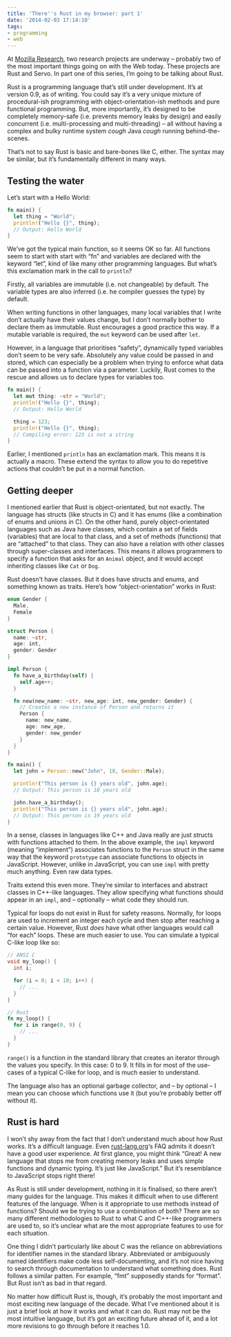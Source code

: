 ```yaml
---
title: 'There''s Rust in my browser: part 1'
date: '2014-02-03 17:14:10'
tags:
- programming
- web
---
```


At [Mozilla Research](https://www.mozilla.org/en-US/research/), two research projects are underway – probably two of the most important things going on with the Web today. These projects are Rust and Servo. In part one of this series, I’m going to be talking about Rust.

Rust is a programming language that’s still under development. It’s at version 0.9, as of writing. You could say it’s a very unique mixture of procedural-ish programming with object-orientation-ish methods and pure functional programming. But, more importantly, it’s designed to be completely memory-safe (i.e. prevents memory leaks by design) and easily concurrent (i.e. multi-processing and multi-threading) – all without having a complex and bulky runtime system *cough* Java *cough* running behind-the-scenes.

That’s not to say Rust is basic and bare-bones like C, either. The syntax may be similar, but it’s fundamentally different in many ways.


## Testing the water

Let’s start with a Hello World:

```rust
fn main() {
  let thing = "World";
  println!("Hello {}", thing);
  // Output: Hello World
}
```

We’ve got the typical main function, so it seems OK so far. All functions seem to start with start with “fn” and variables are declared with the keyword “let”, kind of like many other programming languages. But what’s this exclamation mark in the call to `println`?

Firstly, all variables are immutable (i.e. not changeable) by default. The variable types are also inferred (i.e. he compiler guesses the type) by default.

When writing functions in other languages, many local variables that I write don’t actually have their values change, but I don’t normally bother to declare them as immutable. Rust encourages a good practice this way. If a mutable variable is required, the `mut` keyword can be used after `let`.

However, in a language that prioritises “safety”, dynamically typed variables don’t seem to be very safe. Absolutely any value could be passed in and stored, which can especially be a problem when trying to enforce what data can be passed into a function via a parameter. Luckily, Rust comes to the rescue and allows us to declare types for variables too.

```rust
fn main() {
  let mut thing: ~str = "World";
  println!("Hello {}", thing);
  // Output: Hello World

  thing = 123;
  println!("Hello {}", thing);
  // Compiling error: 123 is not a string
}
```

Earlier, I mentioned `println` has an exclamation mark. This means it is actually a macro. These extend the syntax to allow you to do repetitive actions that couldn’t be put in a normal function.


## Getting deeper

I mentioned earlier that Rust is object-orientated, but not exactly. The language has structs (like structs in C) and it has enums (like a combination of enums and unions in C). On the other hand, purely object-orientated languages such as Java have classes, which contain a set of fields (variables) that are local to that class, and a set of methods (functions) that are “attached” to that class. They can also have a relation with other classes through super-classes and interfaces. This means it allows programmers to specify a function that asks for an `Animal` object, and it would accept inheriting classes like `Cat` or `Dog`.

Rust doesn’t have classes. But it does have structs and enums, and something known as traits. Here’s how “object-orientation” works in Rust:

```rust
enum Gender {
  Male,
  Female
}

struct Person {
  name: ~str,
  age: int,
  gender: Gender
}

impl Person {
  fn have_a_birthday(self) {
    self.age++;
  }

  fn new(new_name: ~str, new_age: int, new_gender: Gender) {
    // Creates a new instance of Person and returns it
    Person {
      name: new_name,
      age: new_age,
      gender: new_gender
    }
  }
}

fn main() {
  let john = Person::new("John", 18, Gender::Male);

  println!("This person is {} years old", john.age);
  // Output: This person is 18 years old

  john.have_a_birthday();
  println!("This person is {} years old", john.age);
  // Output: This person is 19 years old
}
```

In a sense, classes in languages like C++ and Java really are just structs with functions attached to them. In the above example, the `impl` keyword (meaning “implement”) associates functions to the `Person` struct in the same way that the keyword `prototype` can associate functions to objects in JavaScript. However, unlike in JavaScript, you can use `impl` with pretty much anything. Even raw data types.

Traits extend this even more. They’re similar to interfaces and abstract classes in C++-like languages. They allow specifying what functions should appear in an `impl`, and – optionally – what code they should run.

Typical for loops do not exist in Rust for safety reasons. Normally, for loops are used to increment an integer each cycle and then stop after reaching a certain value. However, Rust *does* have what other languages would call “for each” loops. These are much easier to use. You can simulate a typical C-like loop like so:

```c
// ANSI C
void my_loop() {
  int i;

  for (i = 0; i < 10; i++) {
    // ...
  }
}
```
```rust
// Rust
fn my_loop() {
  for i in range(0, 9) {
    // ...
  }
}
```

`range()` is a function in the standard library that creates an iterator through the values you specify. In this case: 0 to 9. It fills in for most of the use-cases of a typical C-like for loop, and is much easier to understand.

The language also has an optional garbage collector, and – by optional – I mean you can choose which functions use it (but you’re probably better off without it).


## Rust is hard

I won’t shy away from the fact that I don’t understand much about how Rust works. It’s a difficult language. Even [rust-lang.org](http://rust-lang.org)‘s FAQ admits it doesn’t have a good user experience. At first glance, you might think “Great! A new language that stops me from creating memory leaks and uses simple functions and dynamic typing. It’s just like JavaScript.” But it’s resemblance to JavaScript stops right there!

As Rust is still under development, nothing in it is finalised, so there aren’t many guides for the language. This makes it difficult when to use different features of the language. When is it appropriate to use methods instead of functions? Should we be trying to use a combination of both? There are so many different methodologies to Rust to what C and C++-like programmers are used to, so it’s unclear what are the most appropriate features to use for each situation.

One thing I didn’t particularly like about C was the reliance on abbreviations for identifier names in the standard library. Abbreviated or ambiguously named identifiers make code less self-documenting, and it’s not nice having to search through documentation to understand what something does. Rust follows a similar patten. For example, “fmt” supposedly stands for “format”. But Rust isn’t as bad in that regard.

No matter how difficult Rust is, though, it’s probably the most important and most exciting new language of the decade. What I’ve mentioned about it is just a brief look at how it works and what it can do. Rust may not be the most intuitive language, but it’s got an exciting future ahead of it, and a lot more revisions to go through before it reaches 1.0.
